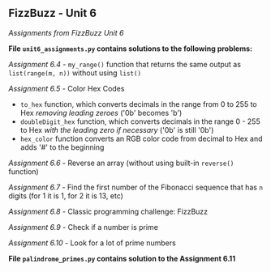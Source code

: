 ## FizzBuzz - Unit 6
*Assignments from FizzBuzz Unit 6*

**File `unit6_assignments.py` contains solutions to the following problems:**

*Assignment 6.4* - `my_range()` function that returns the same output as `list(range(m, n))` without using `list()`

*Assignment 6.5* - Color Hex Codes
 - `to_hex` function, which converts decimals in the range from 0 to 255 to Hex *removing leading zeroes* ('0b' becomes 'b')
 - `doubleDigit_hex` function, which converts decimals in the range 0 - 255 to Hex *with the leading zero if necessary* ('0b' is still '0b')
 - `hex_color` function converts an RGB color code from decimal to Hex and adds '#' to the beginning

*Assignment 6.6* - Reverse an array (without using built-in `reverse()` function)

*Assignment 6.7* - Find the first number of the Fibonacci sequence that has `n` digits (for 1 it is 1, for 2 it is 13, etc)

*Assignment 6.8* - Classic programming challenge: FizzBuzz

*Assignment 6.9* - Check if a number is prime

*Assignment 6.10* - Look for a lot of prime numbers

**File `palindrome_primes.py` contains solution to the Assignment 6.11**

